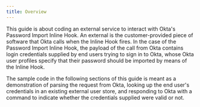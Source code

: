 ```yaml
---
title: Overview
---
```


This guide is about coding an external service to interact with Okta's Password Import Inline Hook. An external is the customer-provided piece of software that Okta calls when the Inline Hook fires. In the case of the Password Import Inline Hook, the payload of the call from Okta contains login credentials supplied by end users trying to sign in to Okta, whose Okta user profiles specify that their password should be imported by means of the Inline Hook.

The sample code in the following sections of this guide is meant as a demonstration of parsing the request from Okta, looking up the end user's credentials in an existing external user store, and responding to Okta with a command to indicate whether the credentials supplied were valid or not.

<NextSectionLink/>


